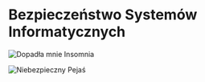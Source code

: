 # Bezpieczeństwo Systemów Informatycznych

![Dopadła mnie Insomnia](https://user-images.githubusercontent.com/12998256/96824524-4e068280-142f-11eb-8fdf-fa54e08f2838.png)

![Niebezpieczny Pejaś](https://user-images.githubusercontent.com/12998256/96824525-4e9f1900-142f-11eb-8fa8-dc2cf4e4a4aa.png)

